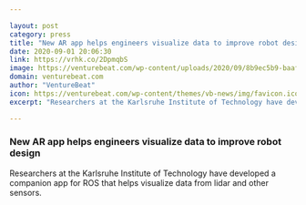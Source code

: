 ```yaml
---

layout: post
category: press
title: "New AR app helps engineers visualize data to improve robot design"
date: 2020-09-01 20:06:30
link: https://vrhk.co/2DpmqbS
image: https://venturebeat.com/wp-content/uploads/2020/09/8b9ec5b9-baaf-4476-b195-cd56704ed89d-e1598988994152.png?w=1200&strip=all
domain: venturebeat.com
author: "VentureBeat"
icon: https://venturebeat.com/wp-content/themes/vb-news/img/favicon.ico
excerpt: "Researchers at the Karlsruhe Institute of Technology have developed a companion app for ROS that helps visualize data from lidar and other sensors."

---
```


### New AR app helps engineers visualize data to improve robot design

Researchers at the Karlsruhe Institute of Technology have developed a companion app for ROS that helps visualize data from lidar and other sensors.
